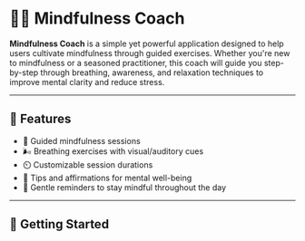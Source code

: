 # 🧘‍♂️ Mindfulness Coach

**Mindfulness Coach** is a simple yet powerful application designed to help users cultivate mindfulness through guided exercises. Whether you're new to mindfulness or a seasoned practitioner, this coach will guide you step-by-step through breathing, awareness, and relaxation techniques to improve mental clarity and reduce stress.

---

## 🌟 Features

- 🧘 Guided mindfulness sessions
- 🌬️ Breathing exercises with visual/auditory cues
- ⏲️ Customizable session durations
- 🧠 Tips and affirmations for mental well-being
- 🔔 Gentle reminders to stay mindful throughout the day

---

## 🚀 Getting Started
